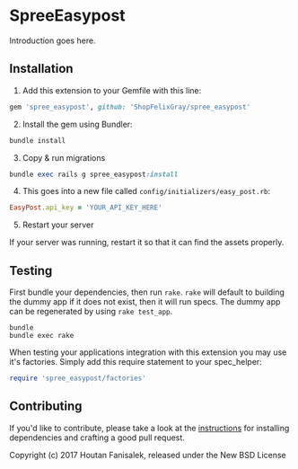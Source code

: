 SpreeEasypost
=====================

Introduction goes here.

## Installation

1. Add this extension to your Gemfile with this line:
  ```ruby
  gem 'spree_easypost', github: 'ShopFelixGray/spree_easypost'
  ```

2. Install the gem using Bundler:
  ```ruby
  bundle install
  ```

3. Copy & run migrations
  ```ruby
  bundle exec rails g spree_easypost:install
  ```

4. This goes into a new file called `config/initializers/easy_post.rb`:
  ```ruby
  EasyPost.api_key = 'YOUR_API_KEY_HERE'
  ```

5. Restart your server

  If your server was running, restart it so that it can find the assets properly.

## Testing

First bundle your dependencies, then run `rake`. `rake` will default to building the dummy app if it does not exist, then it will run specs. The dummy app can be regenerated by using `rake test_app`.

```shell
bundle
bundle exec rake
```

When testing your applications integration with this extension you may use it's factories.
Simply add this require statement to your spec_helper:

```ruby
require 'spree_easypost/factories'
```


## Contributing

If you'd like to contribute, please take a look at the
[instructions](CONTRIBUTING.md) for installing dependencies and crafting a good
pull request.

Copyright (c) 2017 Houtan Fanisalek, released under the New BSD License
